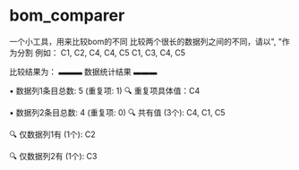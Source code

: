 # bom_comparer
 一个小工具，用来比较bom的不同
比较两个很长的数据列之间的不同，请以", "作为分割
例如： 
C1, C2, C4, C4, C5
C1, C3, C4, C5

比较结果为：
▬▬▬ 数据统计结果 ▬▬▬

▪ 数据列1条目总数: 5 (重复项: 1)
🔍 重复项具体值：C4

▪ 数据列2条目总数: 4 (重复项: 0)
🔍 共有值 (3个):
C4, C1, C5

🔍 仅数据列1有 (1个):
C2

🔍 仅数据列2有 (1个):
C3
